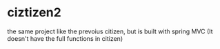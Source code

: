 # ciztizen2
the same project like the prevoius citizen, but is built with spring MVC
(It doesn't have the full functions in citizen)
